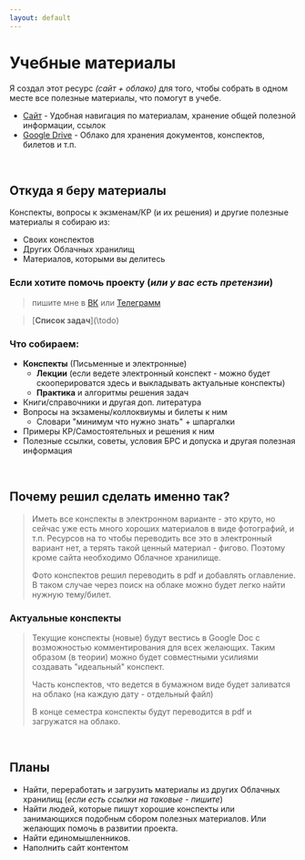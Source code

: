 ```yaml
---
layout: default
---
```


# Учебные материалы

Я создал этот ресурс *(сайт + облако)* для того, чтобы собрать в одном месте все полезные материалы, что помогут в учебе. 

* <u>Сайт</u> - Удобная навигация по материалам, хранение общей полезной информации, ссылок
* <u>Google Drive</u> - Облако для хранения документов, конспектов, билетов и т.п.

<br>

## Откуда я беру материалы 

Конспекты, вопросы к экзменам/КР (и их решения) и другие полезные материалы я собираю из:

* Своих конспектов
* Других Облачных хранилищ
* Материалов, которыми вы делитесь

### Если хотите помочь проекту (_или у вас есть претензии_)

> пишите мне в <a href="https://vk.com/al_blinov">ВК</a> или <a href="https://t.me/aiteron ">Телеграмм</a> 

> [**Список задач**](\todo\)

### Что собираем:
* **Конспекты** (Письменные и электронные)
  * **Лекции** (если ведете электронный конспект - можно будет скооперироватся здесь и выкладывать актуальные конспекты)
  * **Практика** и алгоритмы решения задач
* Книги/справочники и другая доп. литература
* Вопросы на экзамены/коллоквиумы и билеты к ним
  * Словари "минимум что нужно знать" + шпаргалки
* Примеры КР/Самостоятельных и решения к ним
* Полезные ссылки, советы, условия БРС и допуска и другая полезная информация

<br>

## Почему решил сделать именно так?

> Иметь все конспекты в электронном варианте - это круто, но сейчас уже есть много хороших материалов в виде фотографий, и т.п. Ресурсов на то чтобы переводить все это в электронный вариант нет, а терять такой ценный материал - фигово. Поэтому кроме сайта необходимо Облачное хранилище.
>
> Фото конспектов решил переводить в pdf и добавлять оглавление. В таком случае через поиск на облаке можно будет легко найти нужную тему/билет.

### Актуальные конспекты

> Текущие конспекты (новые) будут вестись в Google Doc с возможностью комментирования для всех желающих. Таким образом (в теории) можно будет совместными усилиями создавать "идеальный" конспект.
>
> Часть конспектов, что ведется в бумажном виде будет заливатся на облако (на каждую дату - отдельный файл)
>
> В конце семестра конспекты будут переводится в pdf и загружатся на облако.

<br>

## Планы

* Найти, переработать и загрузить материалы из других Облачных хранилищ (*если есть ссылки на таковые - пишите*)
* Найти людей, которые пишут хорошие конспекты или занимающихся подобным сбором полезных материалов. Или желающих помочь в развитии проекта.
* Найти единомышленников.
* Наполнить сайт контентом



